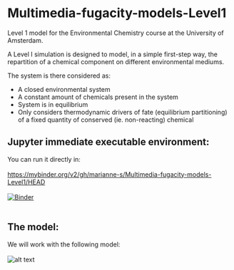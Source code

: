 # Multimedia-fugacity-models-Level1
Level 1 model for the Environmental Chemistry course at the University of Amsterdam.

A Level I simulation is designed to model, in a simple first-step way, the repartition of a chemical component on different environmental mediums. 

The system is there considered as:</br>
- A closed environmental system </br>
- A constant amount of chemicals present in the system </br>
- System is in equilibrium </br>
- Only considers thermodynamic drivers of fate (equilibrium partitioning) of a fixed quantity of conserved (ie. non-reacting) chemical </br>


## Jupyter immediate executable environment: 

You can run it directly in: </br></br>
https://mybinder.org/v2/gh/marianne-s/Multimedia-fugacity-models-Level1/HEAD </br></br>
[![Binder](https://mybinder.org/badge_logo.svg)](https://mybinder.org/v2/gh/marianne-s/Multimedia-fugacity-models-Level1/HEAD)
</br></br>

## The model: 
We will work with the following model:</br></br>
![alt text](https://github.com/marianne-s/Multimedia-fugacity-models-Level1/blob/main/img/LEVEL1_Figure.png?raw=true)
<br><br>

